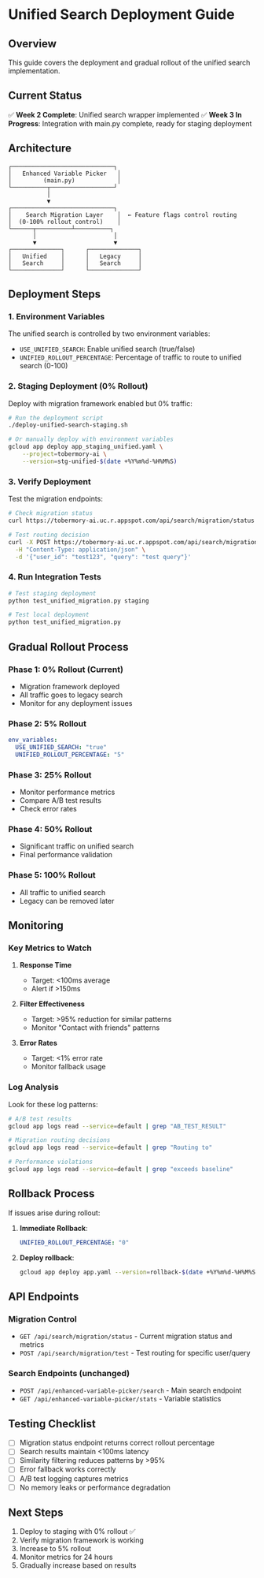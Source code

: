 # Unified Search Deployment Guide

## Overview

This guide covers the deployment and gradual rollout of the unified search implementation.

## Current Status

✅ **Week 2 Complete**: Unified search wrapper implemented
✅ **Week 3 In Progress**: Integration with main.py complete, ready for staging deployment

## Architecture

```
┌─────────────────────────────┐
│   Enhanced Variable Picker   │
│         (main.py)            │
└──────────┬──────────────────┘
           │
           ▼
┌─────────────────────────────┐
│    Search Migration Layer    │  ← Feature flags control routing
│  (0-100% rollout control)    │
└──────┬──────────┴──────────┐
       │                      │
       ▼                      ▼
┌──────────────┐      ┌──────────────┐
│   Unified    │      │   Legacy     │
│   Search     │      │   Search     │
└──────────────┘      └──────────────┘
```

## Deployment Steps

### 1. Environment Variables

The unified search is controlled by two environment variables:

- `USE_UNIFIED_SEARCH`: Enable unified search (true/false)
- `UNIFIED_ROLLOUT_PERCENTAGE`: Percentage of traffic to route to unified search (0-100)

### 2. Staging Deployment (0% Rollout)

Deploy with migration framework enabled but 0% traffic:

```bash
# Run the deployment script
./deploy-unified-search-staging.sh

# Or manually deploy with environment variables
gcloud app deploy app_staging_unified.yaml \
    --project=tobermory-ai \
    --version=stg-unified-$(date +%Y%m%d-%H%M%S)
```

### 3. Verify Deployment

Test the migration endpoints:

```bash
# Check migration status
curl https://tobermory-ai.uc.r.appspot.com/api/search/migration/status

# Test routing decision
curl -X POST https://tobermory-ai.uc.r.appspot.com/api/search/migration/test \
  -H "Content-Type: application/json" \
  -d '{"user_id": "test123", "query": "test query"}'
```

### 4. Run Integration Tests

```bash
# Test staging deployment
python test_unified_migration.py staging

# Test local deployment
python test_unified_migration.py
```

## Gradual Rollout Process

### Phase 1: 0% Rollout (Current)
- Migration framework deployed
- All traffic goes to legacy search
- Monitor for any deployment issues

### Phase 2: 5% Rollout
```yaml
env_variables:
  USE_UNIFIED_SEARCH: "true"
  UNIFIED_ROLLOUT_PERCENTAGE: "5"
```

### Phase 3: 25% Rollout
- Monitor performance metrics
- Compare A/B test results
- Check error rates

### Phase 4: 50% Rollout
- Significant traffic on unified search
- Final performance validation

### Phase 5: 100% Rollout
- All traffic to unified search
- Legacy can be removed later

## Monitoring

### Key Metrics to Watch

1. **Response Time**
   - Target: <100ms average
   - Alert if >150ms

2. **Filter Effectiveness**
   - Target: >95% reduction for similar patterns
   - Monitor "Contact with friends" patterns

3. **Error Rates**
   - Target: <1% error rate
   - Monitor fallback usage

### Log Analysis

Look for these log patterns:

```bash
# A/B test results
gcloud app logs read --service=default | grep "AB_TEST_RESULT"

# Migration routing decisions
gcloud app logs read --service=default | grep "Routing to"

# Performance violations
gcloud app logs read --service=default | grep "exceeds baseline"
```

## Rollback Process

If issues arise during rollout:

1. **Immediate Rollback**:
   ```yaml
   UNIFIED_ROLLOUT_PERCENTAGE: "0"
   ```

2. **Deploy rollback**:
   ```bash
   gcloud app deploy app.yaml --version=rollback-$(date +%Y%m%d-%H%M%S)
   ```

## API Endpoints

### Migration Control

- `GET /api/search/migration/status` - Current migration status and metrics
- `POST /api/search/migration/test` - Test routing for specific user/query

### Search Endpoints (unchanged)

- `POST /api/enhanced-variable-picker/search` - Main search endpoint
- `GET /api/enhanced-variable-picker/stats` - Variable statistics

## Testing Checklist

- [ ] Migration status endpoint returns correct rollout percentage
- [ ] Search results maintain <100ms latency
- [ ] Similarity filtering reduces patterns by >95%
- [ ] Error fallback works correctly
- [ ] A/B test logging captures metrics
- [ ] No memory leaks or performance degradation

## Next Steps

1. Deploy to staging with 0% rollout ✅
2. Verify migration framework is working
3. Increase to 5% rollout
4. Monitor metrics for 24 hours
5. Gradually increase based on results